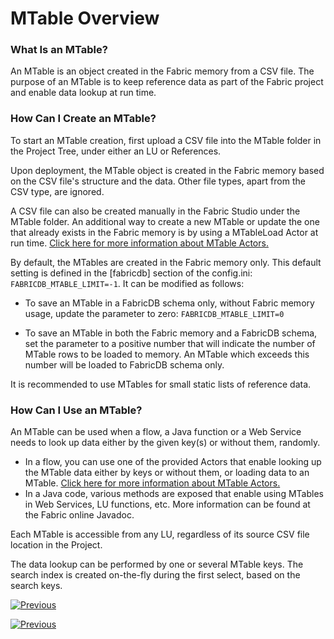 # MTable Overview

### What Is an MTable?

An MTable is an object created in the Fabric memory from a CSV file. The purpose of an MTable is to keep reference data as part of the Fabric project and enable data lookup at run time. 

### How Can I Create an MTable?

To start an MTable creation, first upload a CSV file into the MTable folder in the Project Tree, under either an LU or References. 

Upon deployment, the MTable object is created in the Fabric memory based on the CSV file's structure and the data. Other file types, apart from the CSV type, are ignored.

A CSV file can also be created manually in the Fabric Studio under the MTable folder. An additional way to create a new MTable or update the one that already exists in the Fabric memory is by using a MTableLoad Actor at run time. [Click here for more information about MTable Actors.](/articles/19_Broadway/actors/09_MTable_actors.md)

By default, the MTables are created in the Fabric memory only. This default setting is defined in the [fabricdb] section of the config.ini: ```FABRICDB_MTABLE_LIMIT=-1```. It can be modified as follows:

* To save an MTable in a FabricDB schema only, without Fabric memory usage, update the parameter to zero: ```FABRICDB_MTABLE_LIMIT=0```

* To save an MTable in both the Fabric memory and a FabricDB schema, set the parameter to a positive number that will indicate the number of MTable rows to be loaded to memory. An MTable which exceeds this number will be loaded to FabricDB schema only.

It is recommended to use MTables for small static lists of reference data.

### How Can I Use an MTable?

An MTable can be used when a flow, a Java function or a Web Service needs to look up data either by the given key(s) or without them, randomly. 

* In a flow, you can use one of the provided Actors that enable looking up the MTable data either by keys or without them, or loading data to an MTable. [Click here for more information about MTable Actors.](/articles/19_Broadway/actors/09_MTable_actors.md)
* In a Java code, various methods are exposed that enable using MTables in Web Services, LU functions, etc. More information can be found at the Fabric online Javadoc.

Each MTable is accessible from any LU, regardless of its source CSV file location in the Project.

The data lookup can be performed by one or several MTable keys. The search index is created on-the-fly during the first select, based on the search keys. 



[![Previous](/articles/images/Previous.png)](01_translations_overview_and_use_cases.md)

</web>

<studio>

[![Previous](/articles/images/Previous.png)](05_translations_code_examples.md)

</studio>
